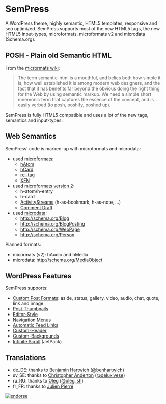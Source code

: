 # SemPress

A WordPress theme, highly semantic, HTML5 templates, responsive and seo optimized. SemPress supports most of the new HTML5 tags, the new HTML5 input-types, microformats, microformats v2 and microdata (Schema.org).

## POSH - Plain old Semantic HTML

From the [micrormats wiki](http://microformats.org/wiki/posh):

> The term semantic-html is a mouthful, and belies both how simple it is, how well established
> it is among modern web designers, and the fact that it has benefits far beyond the obvious doing
> the right thing for the Web by using semantic markup. We need a simple short mnemonic term that
> captures the essence of the concept, and is easily verbed (to posh, poshify, poshed up).

SemPress is fully HTML5 compatible and uses a lot of the new tags, semantics and input-types.

## Web Semantics

SemPress' code is marked-up with microformats and microdata:

* used [microformats](http://microformats.org/):
    * [hAtom](http://microformats.org/wiki/hatom)
    * [hCard](http://microformats.org/wiki/hcard)
    * [rel-tag](http://microformats.org/wiki/rel-tag)
    * [XFN](http://microformats.org/wiki/xfn)
* used [microformats version 2](http://microformats.org/wiki/microformats-2):
    * h-atom/h-entry
    * h-card
    * [ActivityStreams](http://microformats.org/wiki/activity-streams) (h-as-bookmark, h-as-note, ...)
    * [Comment Draft](http://microformats.org/wiki/comment-brainstorming#microformats2_h-feed_p-comments)
* used [microdata](http://www.whatwg.org/specs/web-apps/current-work/multipage/microdata.html): 
    * http://schema.org/Blog
    * http://schema.org/BlogPosting
    * http://schema.org/WebPage
    * http://schema.org/Person

Planned formats:

* micormats (v2): hAudio and hMedia
* microdata: http://schema.org/MediaObject

## WordPress Features

SemPress supports:

* [Custom Post Formats](http://codex.wordpress.org/Post_Formats): aside, status, gallery, video, audio, chat, quote, link and image
* [Post-Thumbnails](http://codex.wordpress.org/Post_Thumbnails)
* [Editor-Style](http://codex.wordpress.org/Function_Reference/add_editor_style)
* [Navigation Menus](http://codex.wordpress.org/Navigation_Menus)
* [Automatic Feed Links](http://codex.wordpress.org/Automatic_Feed_Links)
* [Custom-Header](http://codex.wordpress.org/Custom_Headers)
* [Custom-Backgrounds](http://codex.wordpress.org/Custom_Backgrounds)
* [Infinite Scroll](http://jetpack.me/support/infinite-scroll/) (JetPack)

## Translations

* de_DE: thanks to [Benjamin Hartwich](http://www.benjaminhartwich.de/) ([@benhartwich](https://twitter.com/benhartwich))
* sv_SE: thanks to [Christopher Anderton](http://deluxive.se/blog/) ([@deluxivese](https://twitter.com/deluxivese))
* ru_RU: thanks to [Oleg](http://0leg.net) ([@oleg_sh](https://twitter.com/oleg_sh))
* fr_FR: thanks to [Julien Pierré](http://www.jp-software.fr/en/)

[![endorse](http://api.coderwall.com/pfefferle/endorsecount.png)](http://coderwall.com/pfefferle)
